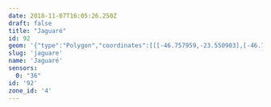 ```yaml
---
date: 2018-11-07T16:05:26.250Z
draft: false
title: "Jaguaré"
id: 92
geom: '{"type":"Polygon","coordinates":[[[-46.757959,-23.550903],[-46.756171,-23.555355],[-46.755897,-23.555702],[-46.755533,-23.555885],[-46.755087,-23.555909],[-46.752097,-23.554921],[-46.751601,-23.554948],[-46.751223,-23.555253],[-46.750746,-23.556214],[-46.750515,-23.55655],[-46.748416,-23.557954],[-46.748107,-23.558351],[-46.747856,-23.558474],[-46.74764,-23.558726],[-46.747393,-23.558777],[-46.746964,-23.558617],[-46.746397,-23.558284],[-46.744633,-23.558503],[-46.743928,-23.558471],[-46.743236,-23.558168],[-46.742407,-23.557404],[-46.741768,-23.557014],[-46.741341,-23.556947],[-46.740035,-23.556963],[-46.739494,-23.556831],[-46.733568,-23.553525],[-46.733154,-23.553087],[-46.732606,-23.55198],[-46.732588,-23.551257],[-46.732672,-23.550452],[-46.732595,-23.549833],[-46.732308,-23.549249],[-46.731581,-23.548278],[-46.736164,-23.54444],[-46.748031,-23.533836],[-46.748465,-23.533024],[-46.748782,-23.53225],[-46.749067,-23.528701],[-46.749257,-23.527844],[-46.749399,-23.527395],[-46.750045,-23.526534],[-46.750448,-23.525261],[-46.751913,-23.525486],[-46.753296,-23.525418],[-46.753972,-23.525329],[-46.756117,-23.524771],[-46.756405,-23.525083],[-46.756515,-23.525501],[-46.75638,-23.525658],[-46.756366,-23.525791],[-46.756516,-23.526035],[-46.756755,-23.526215],[-46.757069,-23.526612],[-46.758977,-23.528294],[-46.759013,-23.528397],[-46.760443,-23.529749],[-46.760132,-23.532255],[-46.760875,-23.535109],[-46.760887,-23.535866],[-46.76079,-23.536188],[-46.760474,-23.536527],[-46.759397,-23.538155],[-46.760156,-23.543606],[-46.760138,-23.544886],[-46.759875,-23.546176],[-46.758919,-23.548261],[-46.758283,-23.548683],[-46.758333,-23.548893],[-46.758568,-23.548985],[-46.757907,-23.550734],[-46.757959,-23.550903]]]}'
slug: 'jaguare'
name: 'Jaguaré'
sensors:
  0: "36"
id: '92'
zone_id: '4'
---
```

		